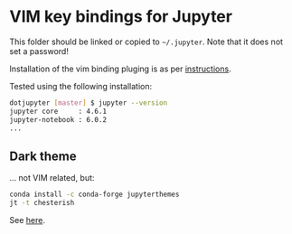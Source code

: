 # VIM key bindings for Jupyter

This folder should be linked or copied to `~/.jupyter`.  Note that it does not set a password!

Installation of the vim binding pluging is as per [instructions](https://github.com/lambdalisue/jupyter-vim-binding).

Tested using the following installation:

```bash
dotjupyter [master] $ jupyter --version
jupyter core     : 4.6.1
jupyter-notebook : 6.0.2
...
```

## Dark theme

... not VIM related, but:

```bash
conda install -c conda-forge jupyterthemes
jt -t chesterish
```

See [here](https://github.com/dunovank/jupyter-themes).
